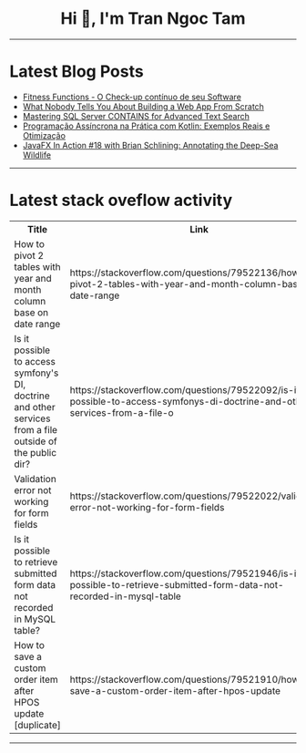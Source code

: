 <h1 align="center">Hi 👋, I'm Tran Ngoc Tam</h1>

---

# Latest Blog Posts 
<!-- BLOG-POST-LIST:START -->
- [Fitness Functions - O Check-up contínuo de seu Software](https://dev.to/lcoelho_dev/fitness-functions-o-check-up-continuo-de-seu-software-13k4)
- [What Nobody Tells You About Building a Web App From Scratch](https://dev.to/mr_nova/what-nobody-tells-you-about-building-a-web-app-from-scratch-3heb)
- [Mastering SQL Server CONTAINS for Advanced Text Search](https://dev.to/dbvismarketing/mastering-sql-server-contains-for-advanced-text-search-2g6d)
- [Programação Assíncrona na Prática com Kotlin: Exemplos Reais e Otimização](https://dev.to/comunidadedevspace/programacao-assincrona-na-pratica-com-kotlin-exemplos-reais-e-otimizacao-5d30)
- [JavaFX In Action #18 with Brian Schlining: Annotating the Deep-Sea Wildlife](https://dev.to/fdelporte/javafx-in-action-18-with-brian-schlining-annotating-the-deep-sea-wildlife-44d2)
<!-- BLOG-POST-LIST:END -->

---

# Latest stack oveflow activity
<table>
  <tr><th>Title</th><th>Link</th></tr>
  <!-- STACKOVERFLOW:START --><tr><td>How to pivot 2 tables with year and month column base on date range</td><td>https://stackoverflow.com/questions/79522136/how-to-pivot-2-tables-with-year-and-month-column-base-on-date-range</td></tr><tr><td>Is it possible to access symfony&#39;s DI, doctrine and other services from a file outside of the public dir?</td><td>https://stackoverflow.com/questions/79522092/is-it-possible-to-access-symfonys-di-doctrine-and-other-services-from-a-file-o</td></tr><tr><td>Validation error not working for form fields</td><td>https://stackoverflow.com/questions/79522022/validation-error-not-working-for-form-fields</td></tr><tr><td>Is it possible to retrieve submitted form data not recorded in MySQL table?</td><td>https://stackoverflow.com/questions/79521946/is-it-possible-to-retrieve-submitted-form-data-not-recorded-in-mysql-table</td></tr><tr><td>How to save a custom order item after HPOS update [duplicate]</td><td>https://stackoverflow.com/questions/79521910/how-to-save-a-custom-order-item-after-hpos-update</td></tr><!-- STACKOVERFLOW:END -->
</table>

---


